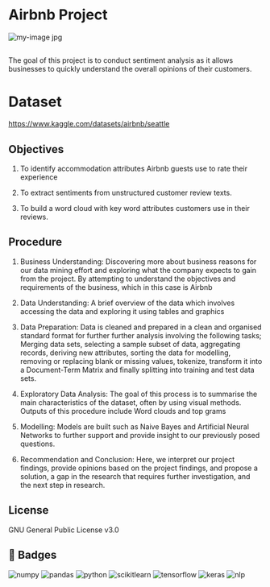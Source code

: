 # **Airbnb Project** 

![my-image jpg](https://user-images.githubusercontent.com/110460207/204954769-97dd8e19-e8ca-4a2c-812c-644644a41fd2.jpg)


## 
The goal of this project is to conduct sentiment analysis as it allows businesses to quickly understand the overall opinions of their customers.

# Dataset
https://www.kaggle.com/datasets/airbnb/seattle



## Objectives
1. To identify accommodation attributes Airbnb guests use to rate their experience

2. To extract sentiments from unstructured customer review texts.

3. To build a word cloud with key word attributes customers use in their reviews.



## Procedure

1. Business Understanding: Discovering more about business reasons for our data mining effort and exploring what the company expects to gain from the project. By attempting to understand the objectives and requirements of the business, which in this case is Airbnb

2. Data Understanding: A brief overview of the data which involves accessing the data and exploring it using tables and graphics 

3. Data Preparation: Data is cleaned and prepared in a clean and organised standard format for further further analysis involving the following tasks; Merging data sets, selecting a sample subset of data, aggregating records, deriving new attributes, sorting the data for modelling, removing or replacing blank or missing values, tokenize, transform it into a Document-Term Matrix and finally splitting into training and test data sets. 

4. Exploratory Data Analysis: The goal of this process is to summarise the main characteristics of the dataset, often by using visual methods. Outputs of this procedure include Word clouds and top grams

4. Modelling: Models are built such as Naive Bayes and Artificial Neural Networks to further support and provide insight to our previously posed questions.

5. Recommendation and Conclusion: Here, we interpret our project findings, provide opinions based on the project findings, and propose a solution, a gap in the research that requires further investigation, and the next step in research.

## License

GNU General Public License v3.0


## 🔗 Badges

![numpy](https://img.shields.io/badge/Numpy-777BB4?style=for-the-badge&logo=numpy&logoColor=white)  ![pandas](https://img.shields.io/badge/Pandas-2C2D72?style=for-the-badge&logo=pandas&logoColor=white)   ![python](https://img.shields.io/badge/Python-FFD43B?style=for-the-badge&logo=python&logoColor=blue)    ![scikitlearn](https://img.shields.io/badge/scikit_learn-F7931E?style=for-the-badge&logo=scikit-learn&logoColor=white)    ![tensorflow](https://img.shields.io/badge/tensorflow-FF6F00?style=for-the-badge&logo=tensorflow&logoColor=blue)    ![keras](https://img.shields.io/badge/keras-D00000?style=for-the-badge&logo=keras&logoColor=white)    ![nlp](https://img.shields.io/badge/nlp-209117?style=for-the-badge&logo=nlp&logoColor=white)
